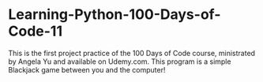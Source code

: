 # Learning-Python-100-Days-of-Code-11
This is the first project practice of the 100 Days of Code course, ministrated by Angela Yu and available on Udemy.com. This program is a simple Blackjack game between you and the computer!
